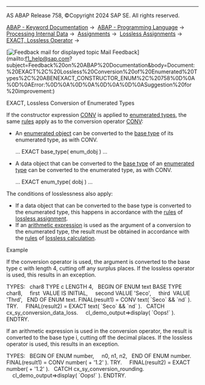   

* * *

AS ABAP Release 758, ©Copyright 2024 SAP SE. All rights reserved.

[ABAP - Keyword Documentation](javascript:call_link\('abenabap.htm'\)) →  [ABAP - Programming Language](javascript:call_link\('abenabap_reference.htm'\)) →  [Processing Internal Data](javascript:call_link\('abenabap_data_working.htm'\)) →  [Assignments](javascript:call_link\('abenvalue_assignments.htm'\)) →  [Lossless Assignments](javascript:call_link\('abenlossless_move.htm'\)) →  [EXACT, Lossless Operator](javascript:call_link\('abenconstructor_expression_exact.htm'\)) → 

 [![](Mail.gif?object=Mail.gif "Feedback mail for displayed topic") Mail Feedback](mailto:f1_help@sap.com?subject=Feedback%20on%20ABAP%20Documentation&body=Document:%20EXACT%2C%20Lossless%20Conversion%20of%20Enumerated%20Types%2C%20ABENEXACT_CONSTRUCTOR_ENUM%2C%20758%0D%0A%0D%0AError:%0D%0A%0D%0A%0D%0A%0D%0ASuggestion%20for
%20improvement:)

EXACT, Lossless Conversion of Enumerated Types

If the constructor expression [CONV](javascript:call_link\('abenconstructor_expression_conv.htm'\)) is applied to [enumerated types](javascript:call_link\('abenenum_type_glosry.htm'\) "Glossary Entry"), the same [rules](javascript:call_link\('abenconv_constructor_enum.htm'\)) apply as to the conversion operator [CONV](javascript:call_link\('abenconstructor_expression_conv.htm'\)):

-   An [enumerated object](javascript:call_link\('abenenumerated_object_glosry.htm'\) "Glossary Entry") can be converted to the [base type](javascript:call_link\('abenbase_type_glosry.htm'\) "Glossary Entry") of its enumerated type, as with CONV.
    
    ... EXACT base\_type( enum\_dobj ) ...
    
-   A data object that can be converted to the [base type](javascript:call_link\('abenbase_type_glosry.htm'\) "Glossary Entry") of an [enumerated type](javascript:call_link\('abenenum_type_glosry.htm'\) "Glossary Entry") can be converted to the enumerated type, as with CONV.
    
    ... EXACT enum\_type( dobj ) ...
    

The conditions of losslessness also apply:

-   If a data object that can be converted to the base type is converted to the enumerated type, this happens in accordance with the [rules](javascript:call_link\('abapmove_exact.htm'\)) of [lossless assignment](javascript:call_link\('abenlossless_assignment_glosry.htm'\) "Glossary Entry").
-   If an [arithmetic expression](javascript:call_link\('abapcompute_arith.htm'\)) is used as the argument of a conversion to the enumerated type, the result must be obtained in accordance with the [rules](javascript:call_link\('abenlossless_calculation.htm'\)) of [lossless calculation](javascript:call_link\('abenlossless_calculation_glosry.htm'\) "Glossary Entry").

Example

If the conversion operator is used, the argument is converted to the base type c with length 4, cutting off any surplus places. If the lossless operator is used, this results in an exception.

TYPES:
  char8 TYPE c LENGTH 4,
  BEGIN OF ENUM text BASE TYPE char8,
    first  VALUE IS INITIAL,
    second VALUE 'Seco',
    third  VALUE 'Thrd',
  END OF ENUM text.
FINAL(result1) = CONV text( \`Seco\` && \`nd\` ).
TRY.
    FINAL(result2) = EXACT text( \`Seco\` && \`nd\` ).
  CATCH cx\_sy\_conversion\_data\_loss.
    cl\_demo\_output=>display( \`Oops!\` ).
ENDTRY.

If an arithmetic expression is used in the conversion operator, the result is converted to the base type i, cutting off the decimal places. If the lossless operator is used, this results in an exception.

TYPES:
  BEGIN OF ENUM number,
    n0, n1, n2,
  END OF ENUM number.
FINAL(result1) = CONV number( + '1.2' ).
TRY.
    FINAL(result2) = EXACT number( + '1.2' ).
  CATCH cx\_sy\_conversion\_rounding.
    cl\_demo\_output=>display( \`Oops!\` ).
ENDTRY.